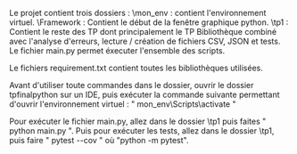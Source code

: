 Le projet contient trois dossiers :
  \mon_env : contient l'environnement virtuel.
  \Framework : Contient le début de la fenêtre graphique python.
  \tp1 : Contient le reste des TP dont principalement le TP Bibliothèque combiné avec l'analyse d'erreurs, lecture / création de fichiers CSV, JSON et tests. Le fichier main.py permet éxecuter l'ensemble des scripts.

Le fichiers requirement.txt contient toutes les bibliothèques utilisées.

Avant d'utiliser toute commandes dans le dossier, ouvrir le dossier tpfinalpython sur un IDE, puis exécuter la commande suivante permettant d'ouvrir l'environnement virtuel :
      " mon_env\Scripts\activate "

Pour exécuter le fichier main.py, allez dans le dossier \tp1 puis faites " python main.py ".
Puis pour exécuter les tests, allez dans le dossier \tp1, puis faire " pytest --cov " où "python -m pytest".





